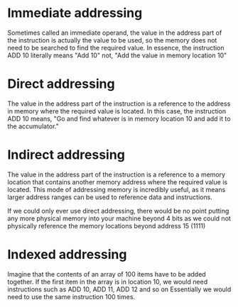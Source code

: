 # Immediate addressing
Sometimes called an immediate operand, the value in the address part of the instruction is actually the value to be used, so the memory does not need to be searched to find the required value.
In essence, the instruction ADD 10 literally means "Add 10" not, "Add the value in memory location 10"

# Direct addressing
The value in the address part of the instruction is a reference to the address in memory where the required value is located.
In this case, the instruction ADD 10 means, "Go and find whatever is in memory location 10 and add it to the accumulator."

# Indirect addressing
The value in the address part of the instruction is a reference to a memory location that contains another memory address where the required value is located.
This mode of addressing memory is incredibly useful, as it means larger address ranges can be used to reference data and instructions. 

If we could only ever use direct addressing, there would be no point putting any more physical memory into your machine beyond 4 bits as we could not physically reference the memory locations beyond address 15 (1111)

# Indexed addressing
Imagine that the contents of an array of 100 items have to be added together.
If the first item in the array is in location 10, we would need instructions such as ADD 10, ADD 11, ADD 12 and so on
Essentially we would need to use the same instruction 100 times.

